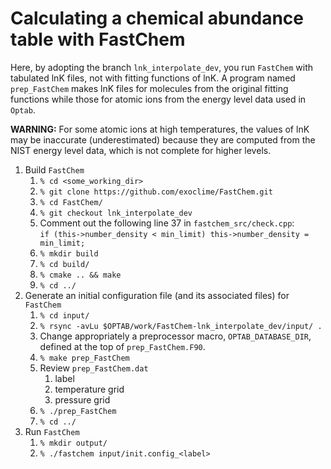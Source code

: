 # Calculating a chemical abundance table with FastChem
Here, by adopting the branch `lnk_interpolate_dev`, you run `FastChem` with tabulated lnK files, not with fitting functions of lnK. A program named `prep_FastChem` makes lnK files for molecules from the original fitting functions while those for atomic ions from the energy level data used in `Optab`.

**WARNING:** For some atomic ions at high temperatures, the values of lnK may be inaccurate (underestimated) because they are computed from the NIST energy level data, which is not complete for higher levels.

1. Build `FastChem`
    1. `% cd <some_working_dir>`
    1. `% git clone https://github.com/exoclime/FastChem.git`
    1. `% cd FastChem/`
    1. `% git checkout lnk_interpolate_dev`
    1. Comment out the following line 37 in `fastchem_src/check.cpp`:\
    `if (this->number_density < min_limit) this->number_density = min_limit;`
    1. `% mkdir build`
    1. `% cd build/`
    1. `% cmake .. && make`
    1. `% cd ../`
1. Generate an initial configuration file (and its associated files) for `FastChem`
    1. `% cd input/`
    1. `% rsync -avLu $OPTAB/work/FastChem-lnk_interpolate_dev/input/ .`
    1. Change appropriately a preprocessor macro, `OPTAB_DATABASE_DIR`, defined at the top of `prep_FastChem.F90`.
    1. `% make prep_FastChem`
    1. Review `prep_FastChem.dat`
        1. label
        1. temperature grid
        1. pressure grid
    1. `% ./prep_FastChem`
    1. `% cd ../`
1. Run `FastChem`
    1. `% mkdir output/`
    1. `% ./fastchem input/init.config_<label>`